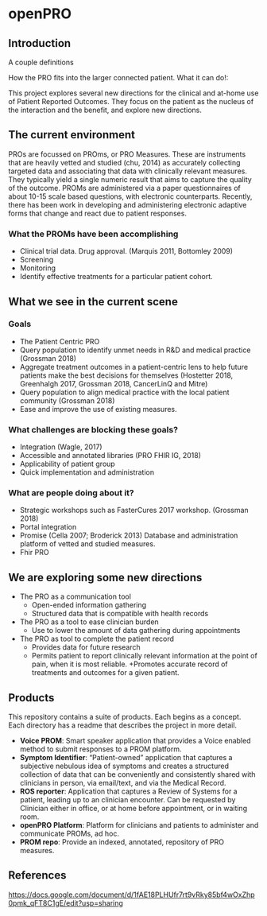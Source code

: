 # openPRO

## Introduction

A couple definitions

How the PRO fits into the larger connected patient. What it can do!:

This project explores several new directions for the clinical and at-home use of Patient Reported Outcomes. They focus on the patient as the nucleus of the interaction and the benefit, and explore new directions.

## The current environment

PROs are focussed on PROms, or PRO Measures. These are instruments that are heavily vetted and studied (chu, 2014) as accurately collecting targeted data and associating that data with clinically relevant measures. They typically yield a single numeric result that aims to capture the quality of the outcome. PROMs are administered via a paper questionnaires of about 10-15 scale based questions, with electronic counterparts. Recently, there has been work in developing and administering electronic adaptive forms that change and react due to patient responses. 

### What the PROMs have been accomplishing
+ Clinical trial data. Drug approval. (Marquis 2011, Bottomley 2009)
+ Screening
+ Monitoring
+ Identify effective treatments for a particular patient cohort.

## What we see in the current scene
### Goals
+ The Patient Centric PRO
+ Query population to identify unmet needs in R&D and medical practice (Grossman 2018)
+ Aggregate treatment outcomes in a patient-centric lens to help future patients make the best decisions for themselves (Hostetter 2018, Greenhalgh 2017, Grossman 2018, CancerLinQ and Mitre)
+ Query population to align medical practice with the local patient community (Grossman 2018)
+ Ease and improve the use of existing measures.

### What challenges are blocking these goals?
+ Integration (Wagle, 2017)
+ Accessible and annotated libraries (PRO FHIR IG, 2018)
+ Applicability of patient group
+ Quick implementation and administration

### What are people doing about it?
+ Strategic workshops such as FasterCures 2017 workshop. (Grossman 2018)
+ Portal integration
+ Promise (Cella 2007; Broderick 2013)
  Database and administration platform of vetted and studied measures.
+ Fhir PRO

## We are exploring some new directions
+ The PRO as a communication tool
    + Open-ended information gathering
    + Structured data that is compatible with health records
+ The PRO as a tool to ease clinician burden
    + Use to lower the amount of data gathering during appointments
+ The PRO as tool to complete the patient record
    + Provides data for future research
    + Permits patient to report clinically relevant information at the point of pain, when it is most reliable.
    +Promotes accurate record of treatments and outcomes for a given patient.

## Products
This repository contains a suite of products. Each begins as a concept. Each directory has a readme that describes the project in more detail.

- **Voice PROM**: Smart speaker application that provides a Voice enabled method to submit responses to a PROM platform.
- **Symptom Identifier**: “Patient-owned” application that captures a subjective nebulous idea of symptoms and creates a structured collection of data that can be conveniently and consistently shared with clinicians in person, via email/text, and via the Medical Record.
- **ROS reporter**: Application that captures a Review of Systems for a patient, leading up to an clinician encounter. Can be requested by Clinician either in office, or at home before appointment, or in waiting room. 
- **openPRO Platform**: Platform for clinicians and patients to administer and communicate PROMs, ad hoc. 
- **PROM repo**: Provide an indexed, annotated, repository of PRO measures.

## References
https://docs.google.com/document/d/1fAE18PLHUfr7rt9vRky85bf4wOxZhp0pmk_qFT8C1gE/edit?usp=sharing
